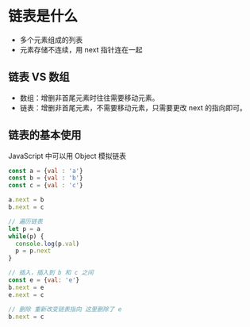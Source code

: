 # 链表是什么
- 多个元素组成的列表
- 元素存储不连续，用 next 指针连在一起

## 链表 VS 数组
- 数组：增删非首尾元素时往往需要移动元素。
- 链表：增删非首尾元素，不需要移动元素，只需要更改 next 的指向即可。

## 链表的基本使用
JavaScript 中可以用 Object 模拟链表

```js
const a = {val : 'a'}
const b = {val : 'b'}
const c = {val : 'c'}

a.next = b
b.next = c

// 遍历链表
let p = a
while(p) {
  console.log(p.val)
  p = p.next
}

// 插入，插入到 b 和 c 之间
const e = {val: 'e'}
b.next = e
e.next = c

// 删除 重新改变链表指向 这里删除了 e
b.next = c

```
